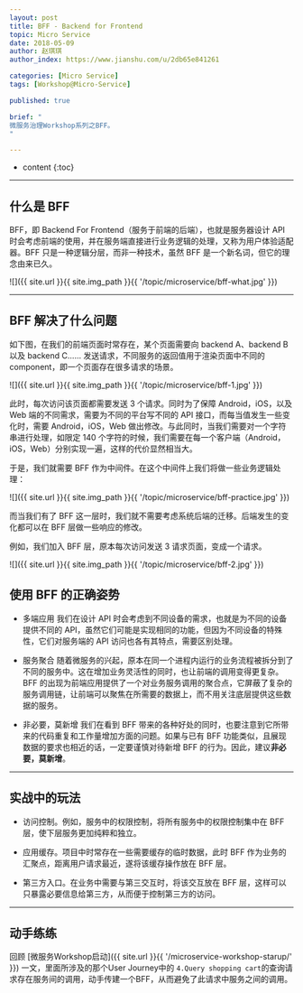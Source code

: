 ```yaml
---
layout: post
title: BFF - Backend for Frontend
topic: Micro Service
date: 2018-05-09
author: 赵琪琪
author_index: https://www.jianshu.com/u/2db65e841261

categories: [Micro Service]
tags: [Workshop@Micro-Service]

published: true

brief: "
微服务治理Workshop系列之BFF。
"

---
```


* content
{:toc}

---

## 什么是 BFF

BFF，即 Backend For Frontend（服务于前端的后端），也就是服务器设计 API 时会考虑前端的使用，并在服务端直接进行业务逻辑的处理，又称为用户体验适配器。BFF 只是一种逻辑分层，而非一种技术，虽然 BFF 是一个新名词，但它的理念由来已久。

![]({{ site.url }}{{ site.img_path }}{{ '/topic/microservice/bff-what.jpg' }})

---

## BFF 解决了什么问题

如下图，在我们的前端页面时常存在，某个页面需要向 backend A、backend B 以及 backend C...... 发送请求，不同服务的返回值用于渲染页面中不同的 component，即一个页面存在很多请求的场景。

![]({{ site.url }}{{ site.img_path }}{{ '/topic/microservice/bff-1.jpg' }})


此时，每次访问该页面都需要发送 3 个请求。同时为了保障 Android，iOS，以及 Web 端的不同需求，需要为不同的平台写不同的 API 接口，而每当值发生一些变化时，需要 Android，iOS，Web 做出修改。与此同时，当我们需要对一个字符串进行处理，如限定 140 个字符的时候，我们需要在每一个客户端（Android，iOS，Web）分别实现一遍，这样的代价显然相当大。

于是，我们就需要 BFF 作为中间件。在这个中间件上我们将做一些业务逻辑处理：

![]({{ site.url }}{{ site.img_path }}{{ '/topic/microservice/bff-practice.jpg' }})

而当我们有了 BFF 这一层时，我们就不需要考虑系统后端的迁移。后端发生的变化都可以在 BFF 层做一些响应的修改。

例如，我们加入 BFF 层，原本每次访问发送 3 请求页面，变成一个请求。

![]({{ site.url }}{{ site.img_path }}{{ '/topic/microservice/bff-2.jpg' }})

## 使用 BFF 的正确姿势

- 多端应用
  我们在设计 API 时会考虑到不同设备的需求，也就是为不同的设备提供不同的 API，虽然它们可能是实现相同的功能，但因为不同设备的特殊性，它们对服务端的 API 访问也各有其特点，需要区别处理。

- 服务聚合
  随着微服务的兴起，原本在同一个进程内运行的业务流程被拆分到了不同的服务中。这在增加业务灵活性的同时，也让前端的调用变得更复杂。BFF 的出现为前端应用提供了一个对业务服务调用的聚合点，它屏蔽了复杂的服务调用链，让前端可以聚焦在所需要的数据上，而不用关注底层提供这些数据的服务。

- 非必要，莫新增
  我们在看到 BFF 带来的各种好处的同时，也要注意到它所带来的代码重复和工作量增加方面的问题。如果与已有 BFF 功能类似，且展现数据的要求也相近的话，一定要谨慎对待新增 BFF 的行为。因此，建议**非必要，莫新增**。

---

## 实战中的玩法

- 访问控制。例如，服务中的权限控制，将所有服务中的权限控制集中在 BFF 层，使下层服务更加纯粹和独立。

- 应用缓存。项目中时常存在一些需要缓存的临时数据，此时 BFF 作为业务的汇聚点，距离用户请求最近，遂将该缓存操作放在 BFF 层。

- 第三方入口。在业务中需要与第三交互时，将该交互放在 BFF 层，这样可以只暴露必要信息给第三方，从而便于控制第三方的访问。

---

## 动手练练
回顾 [微服务Workshop启动]({{ site.url }}{{ '/microservice-workshop-starup/' }}) 一文，里面所涉及的那个User Journey中的 `4.Query shopping cart`的查询请求存在服务间的调用，动手传建一个BFF，从而避免了此请求中服务之间的调用。

